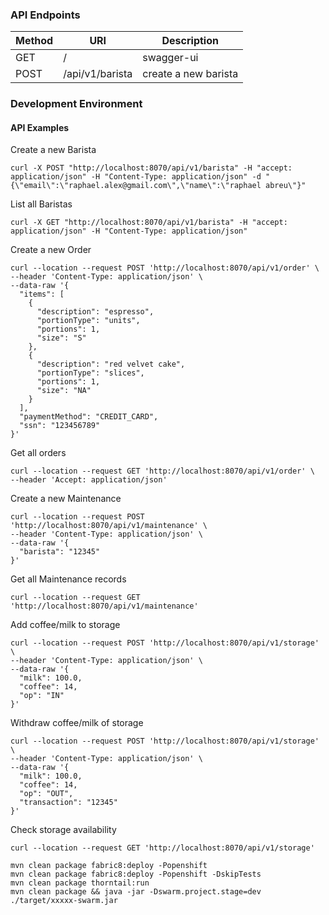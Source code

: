 ### API Endpoints

| Method | URI | Description |
| ------ | --- | ----------- |
| GET    |/               | swagger-ui |
| POST   |/api/v1/barista | create a new barista |

### Development Environment

#### API Examples

Create a new Barista
```
curl -X POST "http://localhost:8070/api/v1/barista" -H "accept: application/json" -H "Content-Type: application/json" -d "{\"email\":\"raphael.alex@gmail.com\",\"name\":\"raphael abreu\"}"
```

List all Baristas
```
curl -X GET "http://localhost:8070/api/v1/barista" -H "accept: application/json" -H "Content-Type: application/json"
```

Create a new Order
```
curl --location --request POST 'http://localhost:8070/api/v1/order' \
--header 'Content-Type: application/json' \
--data-raw '{
  "items": [
    {
      "description": "espresso",
      "portionType": "units",
      "portions": 1,
      "size": "S"
    },
    {
      "description": "red velvet cake",
      "portionType": "slices",
      "portions": 1,
      "size": "NA"
    }
  ],
  "paymentMethod": "CREDIT_CARD",
  "ssn": "123456789"
}'
```

Get all orders
```
curl --location --request GET 'http://localhost:8070/api/v1/order' \
--header 'Accept: application/json'
```

Create a new Maintenance
```
curl --location --request POST 'http://localhost:8070/api/v1/maintenance' \
--header 'Content-Type: application/json' \
--data-raw '{
  "barista": "12345"
}'
```

Get all Maintenance records
```
curl --location --request GET 'http://localhost:8070/api/v1/maintenance'
```

Add coffee/milk to storage
```
curl --location --request POST 'http://localhost:8070/api/v1/storage' \
--header 'Content-Type: application/json' \
--data-raw '{
  "milk": 100.0,
  "coffee": 14,
  "op": "IN"
}'
```

Withdraw coffee/milk of storage
```
curl --location --request POST 'http://localhost:8070/api/v1/storage' \
--header 'Content-Type: application/json' \
--data-raw '{
  "milk": 100.0,
  "coffee": 14,
  "op": "OUT",
  "transaction": "12345"
}'
```

Check storage availability
```
curl --location --request GET 'http://localhost:8070/api/v1/storage'
```


```
mvn clean package fabric8:deploy -Popenshift
mvn clean package fabric8:deploy -Popenshift -DskipTests
mvn clean package thorntail:run
mvn clean package && java -jar -Dswarm.project.stage=dev ./target/xxxxx-swarm.jar
```
